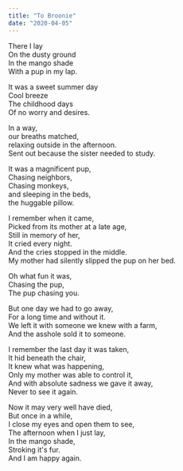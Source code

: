 ```yaml
---
title: "To Broonie"
date: "2020-04-05"
---
```


There I lay  
On the dusty ground  
In the mango shade  
With a pup in my lap.

It was a sweet summer day  
Cool breeze  
The childhood days  
Of no worry and desires.

In a way,  
our breaths matched,  
relaxing outside in the afternoon.  
Sent out because the sister needed to study.

It was a magnificent pup,  
Chasing neighbors,  
Chasing monkeys,  
and sleeping in the beds,  
the huggable pillow.

I remember when it came,  
Picked from its mother at a late age,  
Still in memory of her,  
It cried every night.  
And the cries stopped in the middle.  
My mother had silently slipped the pup on her bed.

Oh what fun it was,  
Chasing the pup,  
The pup chasing you.

But one day we had to go away,  
For a long time and without it.  
We left it with someone we knew with a farm,  
And the asshole sold it to someone.

I remember the last day it was taken,  
It hid beneath the chair,  
It knew what was happening,  
Only my mother was able to control it,  
And with absolute sadness we gave it away,  
Never to see it again.

Now it may very well have died,  
But once in a while,  
I close my eyes and open them to see,  
The afternoon when I just lay,  
In the mango shade,  
Stroking it's fur.  
And I am happy again.